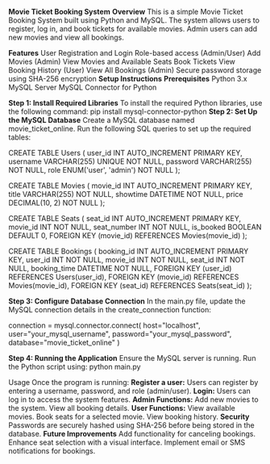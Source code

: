 **Movie Ticket Booking System**
**Overview**
This is a simple Movie Ticket Booking System built using Python and MySQL. The system allows users to register, log in, and book tickets for available movies. Admin users can add new movies and view all bookings.

**Features**
User Registration and Login
Role-based access (Admin/User)
Add Movies (Admin)
View Movies and Available Seats
Book Tickets
View Booking History (User)
View All Bookings (Admin)
Secure password storage using SHA-256 encryption
**Setup Instructions**
**Prerequisites**
Python 3.x
MySQL Server
MySQL Connector for Python

**Step 1: Install Required Libraries**
To install the required Python libraries, use the following command:
pip install mysql-connector-python
**Step 2: Set Up the MySQL Database**
Create a MySQL database named movie_ticket_online.
Run the following SQL queries to set up the required tables:

CREATE TABLE Users (
    user_id INT AUTO_INCREMENT PRIMARY KEY,
    username VARCHAR(255) UNIQUE NOT NULL,
    password VARCHAR(255) NOT NULL,
    role ENUM('user', 'admin') NOT NULL
);

CREATE TABLE Movies (
    movie_id INT AUTO_INCREMENT PRIMARY KEY,
    title VARCHAR(255) NOT NULL,
    showtime DATETIME NOT NULL,
    price DECIMAL(10, 2) NOT NULL
);

CREATE TABLE Seats (
    seat_id INT AUTO_INCREMENT PRIMARY KEY,
    movie_id INT NOT NULL,
    seat_number INT NOT NULL,
    is_booked BOOLEAN DEFAULT 0,
    FOREIGN KEY (movie_id) REFERENCES Movies(movie_id)
);

CREATE TABLE Bookings (
    booking_id INT AUTO_INCREMENT PRIMARY KEY,
    user_id INT NOT NULL,
    movie_id INT NOT NULL,
    seat_id INT NOT NULL,
    booking_time DATETIME NOT NULL,
    FOREIGN KEY (user_id) REFERENCES Users(user_id),
    FOREIGN KEY (movie_id) REFERENCES Movies(movie_id),
    FOREIGN KEY (seat_id) REFERENCES Seats(seat_id)
);

**Step 3: Configure Database Connection**
In the main.py file, update the MySQL connection details in the create_connection function:

connection = mysql.connector.connect(
    host="localhost",
    user="your_mysql_username",
    password="your_mysql_password",
    database="movie_ticket_online"
)

**Step 4: Running the Application**
Ensure the MySQL server is running.
Run the Python script using:
python main.py

Usage
Once the program is running:
**Register a user:**
Users can register by entering a username, password, and role (admin/user).
**Login:**
Users can log in to access the system features.
**Admin Functions:**
Add new movies to the system.
View all booking details.
**User Functions:**
View available movies.
Book seats for a selected movie.
View booking history.
**Security**
Passwords are securely hashed using SHA-256 before being stored in the database.
**Future Improvements**
Add functionality for canceling bookings.
Enhance seat selection with a visual interface.
Implement email or SMS notifications for bookings.
